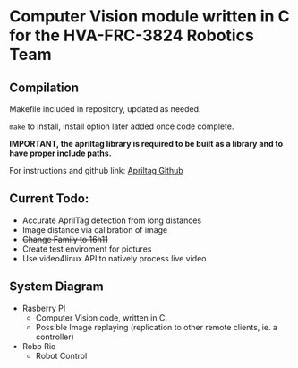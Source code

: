 # Computer Vision module written in C for the HVA-FRC-3824 Robotics Team

## Compilation
Makefile included in repository, updated as needed.

`make` to install, install option later added once code complete.

**IMPORTANT, the apriltag library is required to be built as a library and to have proper include paths.**

For instructions and github link: [Apriltag Github](https://github.com/AprilRobotics/apriltag)

## Current Todo:
- Accurate AprilTag detection from long distances
- Image distance via calibration of image
- ~~Change Family to 16h11~~
- Create test enviroment for pictures
- Use video4linux API to natively process live video

## System Diagram
* Rasberry PI
    * Computer Vision code, written in C.
    * Possible Image replaying (replication to other remote clients, ie. a controller)
* Robo Rio
    * Robot Control
